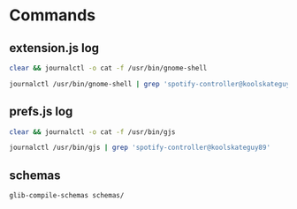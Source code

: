 # Commands

## extension.js log

```sh
clear && journalctl -o cat -f /usr/bin/gnome-shell
```

```sh
journalctl /usr/bin/gnome-shell | grep 'spotify-controller@koolskateguy89'
```

## prefs.js log

```sh
clear && journalctl -o cat -f /usr/bin/gjs
```

```sh
journalctl /usr/bin/gjs | grep 'spotify-controller@koolskateguy89'
```

## schemas

```sh
glib-compile-schemas schemas/
```
